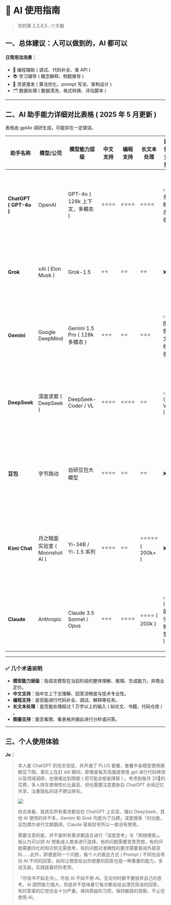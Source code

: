 # 🧠 AI 使用指南

> 你的第 2,3,4,5...个大脑

## 一、总体建议：人可以做到的，AI 都可以

#### 日常用法场景：

-   🔧 编程辅助 ( 调试、代码补全、查 API )
-   📚 学习辅导 ( 概念解释、例题推导 )
-   🧠 灵感激发 ( 算法优化、prompt 写法、架构设计 )
-   🗂 数据处理 ( 数据清洗、格式转换、评估脚本 )

---

## **二、AI 助手能力详细对比表格** ( 2025 年 5 月更新 )

表格由 gpt4o 调研生成，可能存在一定错误。

| 助手名称             | 模型/公司                     | 模型能力层级                 | 中文支持 | 编程支持 | 长文本处理          | 图像支持       | 优势亮点                                              | 明显劣势                               | 是否付费      | 推荐用途                          |
| -------------------- | ----------------------------- | ---------------------------- | -------- | -------- | ------------------- | -------------- | ----------------------------------------------------- | -------------------------------------- | ------------- | --------------------------------- |
| **ChatGPT ( GPT-4o )** | OpenAI                        | GPT-4o ( 128k 上下文，多模态 ) | ⭐⭐⭐⭐ | ⭐⭐⭐⭐ | ⭐⭐⭐⭐            | ✅ 多模态强    | 多轮对话稳定，代码/写作表现优异，图表和视觉输入支持好 | 免费版模型弱，中文稍有「AI 味」           | ✅ ( Plus ) | 编程开发、论文写作、图文数据分析  |
| **Grok**             | xAI ( Elon Musk ) | Grok-1.5                     | ⭐⭐     | ⭐⭐     | ⭐⭐                | ❌             | Twitter/X 深度集成，网络信息总结能力强                | 编程弱、不能处理复杂推理               | ❌ ( 免费 ) | 数据总结、舆情分析、趋势追踪      |
| **Gemini**           | Google DeepMind               | Gemini 1.5 Pro ( 128k 多模态 ) | ⭐⭐⭐   | ⭐⭐     | ⭐⭐⭐              | ✅ 图像/文档强 | 图文理解能力最强，支持浏览器搜索，适合学术辅助        | 编程能力不稳定，接口体验略逊           | ❌ ( 免费 ) | 图文总结、学术报告、网页分析      |
| **DeepSeek**         | 深度求索 ( DeepSeek ) | DeepSeek-Coder / VL          | ⭐⭐⭐⭐ | ⭐⭐⭐⭐ | ⭐⭐                | ✅ ( VL ) | 中文代码生成强，文档感知良好，开发者体验类 GPT         | 英文表现弱，部分多模态功能未开放       | ❌ ( 免费 ) | 中文编程、开发助手、技术文档生成  |
| **豆包**             | 字节跳动                      | 自研豆包大模型               | ⭐⭐⭐⭐ | ⭐⭐     | ⭐⭐                | ❌             | 中文语境自然，语气亲切，适合非技术类用户              | 专业知识不足，编程/推理任务表现弱      | ❌ ( 免费 ) | 日常问答、知识问询、课程笔记生成  |
| **Kimi Chat**        | 月之暗面实验室 ( Moonshot AI ) | Yi-34B / Yi-1.5 系列          | ⭐⭐⭐⭐ | ⭐⭐     | ⭐⭐⭐⭐⭐ ( 200k+ ) | ❌             | 超长上下文支持 ( >200k ) ，长文处理第一，中文表达自然   | 英文不稳定，缺乏多模态能力             | ❌ ( 免费 ) | 长文阅读、合同/论文理解、摘要生成 |
| **Claude**           | Anthropic                     | Claude 3.5 Sonnet / Opus     | ⭐⭐⭐   | ⭐⭐⭐⭐ | ⭐⭐⭐⭐ ( 200k ) | ✅ ( 部分模型 ) | 推理强，表达清晰自然，适合结构化输入任务              | 国内需代理，中文表达弱于 GPT / DeepSeek | ✅ ( Pro/Max ) | 高级写作、结构理解、分析推理      |

---

### ✅ 几个术语说明

-   **模型能力层级**：指语言模型在当前阶段的整体理解、推理、生成能力，非商业定价。
-   **中文支持**：指中文上下文理解、回答流畅度与技术专业性。
-   **编程支持**：是否能进行代码补全、调试、解释等任务。
-   **长文本处理**：是否能处理超过 1 万字以上的输入 ( 如论文、书籍、代码仓库 ) 。
-   **图像支持**：能否看图、看表格并据此进行分析或问答。

---

## 三、个人使用体验

**Jo：**

> 本人是 ChatGPT 的忠实信徒，并开通了 PLUS 套餐，套餐中各模型使用限额见下图。事实上在赶 ddl 期间，即便是每天高强度使用 gpt 进行代码修改以及领域调研，也很难达到限额 ( 但可能会偷偷降智 ) 。考虑到每月 20🔪的花费，多人拼车使用性价比最高，但也需要注意更新后 ChatGPT 全局记忆共享，注重隐私的话不建议拼车。
>
> ![](<../../assets/image (12).png>)
>
> 综合来看，我其实所有需求都会在 ChatGPT 上实现，辅以 DeepSeek，其他 AI 使用的并不多，Gemini 和 Grok 均是为了白嫖」深度搜索「的功能，豆包偶尔进行文献翻译，Claude 容易封号所以一直没有使用。
>
> 需要注意的是，并不是所有需求都适合进行「深度思考」与「网络搜索」。我认为可以把 AI 想象成人类来进行选择，有的问题需要苦思冥想，有的问题需要内化的知识但无需思考，有的问题对准确性的要求需要查阅外部资料……此外，即便是同一个问题，每个人的表达方式 ( Prompt ) 不同也会导向 AI 不同的回答，如何让模型给出你想要的回答也是一种重要的能力。多说无益，实践是最好的老师。
>
> 「尽信书不如无书」，尽信 AI 不如不用 AI。无论何时都不要放弃自己的思考，AI 固然能力强大，但是并不意味着它每次都会给出漂亮简洁的回答，有时答案的幻觉也会十分严重。保持质疑的习惯，保持敏锐的观察，不止在使用 AI。
